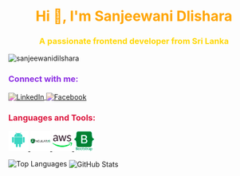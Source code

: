 <h1 align="center" style="color: #FFA500;">Hi 👋, I'm Sanjeewani Dlishara</h1>
<h3 align="center" style="color: #FFD700;">A passionate frontend developer from Sri Lanka</h3>

<p align="left">
  <img src="https://komarev.com/ghpvc/?username=sanjeewanidilshara&label=Profile%20views&color=ff69b4&style=flat-square" alt="sanjeewanidilshara" />
</p>

<h3 align="left" style="color: #8A2BE2;">Connect with me:</h3>
<p align="left">
  <a href="https://linkedin.com/in/sanjeewani-dilshara" target="blank">
    <img align="center" src="https://raw.githubusercontent.com/rahuldkjain/github-profile-readme-generator/master/src/images/icons/Social/linked-in-alt.svg" alt="LinkedIn" height="30" width="40" style="filter: hue-rotate(200deg);" />
  </a>
  <a href="https://fb.com/sanjeewani-dilshara" target="blank">
    <img align="center" src="https://raw.githubusercontent.com/rahuldkjain/github-profile-readme-generator/master/src/images/icons/Social/facebook.svg" alt="Facebook" height="30" width="40" style="filter: hue-rotate(160deg);" />
  </a>
</p>

<h3 align="left" style="color: #DC143C;">Languages and Tools:</h3>
<p align="left">
  <a href="https://developer.android.com" target="_blank" rel="noreferrer">
    <img src="https://raw.githubusercontent.com/devicons/devicon/master/icons/android/android-original-wordmark.svg" alt="Android" width="40" height="40" style="filter: hue-rotate(90deg);" />
  </a>
  <a href="https://angular.io" target="_blank" rel="noreferrer">
    <img src="https://raw.githubusercontent.com/devicons/devicon/master/icons/angularjs/angularjs-original-wordmark.svg" alt="Angular" width="40" height="40" style="filter: hue-rotate(150deg);" />
  </a>
  <a href="https://aws.amazon.com" target="_blank" rel="noreferrer">
    <img src="https://raw.githubusercontent.com/devicons/devicon/master/icons/amazonwebservices/amazonwebservices-original-wordmark.svg" alt="AWS" width="40" height="40" style="filter: hue-rotate(90deg);" />
  </a>
  <a href="https://getbootstrap.com" target="_blank" rel="noreferrer">
    <img src="https://raw.githubusercontent.com/devicons/devicon/master/icons/bootstrap/bootstrap-plain-wordmark.svg" alt="Bootstrap" width="40" height="40" style="filter: hue-rotate(250deg);" />
  </a>
  <!-- Add more icons with similar styling as needed -->
</p>

<p><img align="left" src="https://github-readme-stats.vercel.app/api/top-langs?username=sanjeewanidilshara&show_icons=true&locale=en&layout=compact&theme=radical" alt="Top Languages" /></p>

<p>&nbsp;<img align="center" src="https://github-readme-stats.vercel.app/api?username=sanjeewanidilshara&show_icons=true&locale=en&theme=radical" alt="GitHub Stats" /></p>
